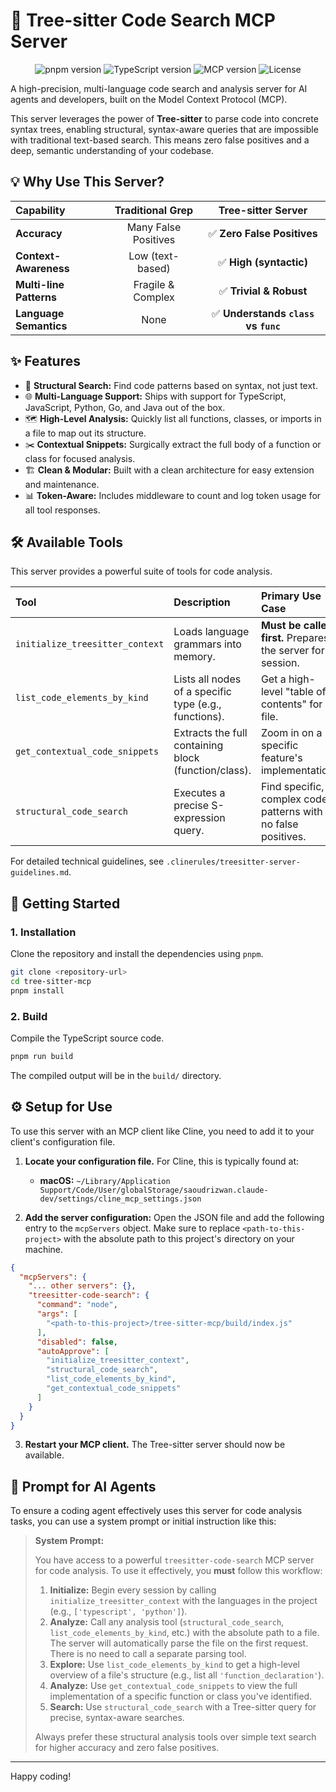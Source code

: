 # 🌳 Tree-sitter Code Search MCP Server

<p align="center">
  <img src="https://img.shields.io/badge/pnpm-v9.x-orange?logo=pnpm" alt="pnpm version">
  <img src="https://img.shields.io/badge/TypeScript-5.x-blue?logo=typescript" alt="TypeScript version">
  <img src="https://img.shields.io/badge/MCP-v0.6-green" alt="MCP version">
  <img src="https://img.shields.io/badge/License-MIT-yellow" alt="License">
</p>

A high-precision, multi-language code search and analysis server for AI agents and developers, built on the Model Context Protocol (MCP).

This server leverages the power of **Tree-sitter** to parse code into concrete syntax trees, enabling structural, syntax-aware queries that are impossible with traditional text-based search. This means zero false positives and a deep, semantic understanding of your codebase.

## 💡 Why Use This Server?

| Capability | Traditional Grep | Tree-sitter Server |
| :--- | :---: | :---: |
| **Accuracy** | Many False Positives | ✅ **Zero False Positives** |
| **Context-Awareness** | Low (text-based) | ✅ **High (syntactic)** |
| **Multi-line Patterns** | Fragile & Complex | ✅ **Trivial & Robust** |
| **Language Semantics** | None | ✅ **Understands `class` vs `func`** |

## ✨ Features

- 🧠 **Structural Search:** Find code patterns based on syntax, not just text.
- 🌐 **Multi-Language Support:** Ships with support for TypeScript, JavaScript, Python, Go, and Java out of the box.
- 🗺️ **High-Level Analysis:** Quickly list all functions, classes, or imports in a file to map out its structure.
- ✂️ **Contextual Snippets:** Surgically extract the full body of a function or class for focused analysis.
- 🏗️ **Clean & Modular:** Built with a clean architecture for easy extension and maintenance.
- 📊 **Token-Aware:** Includes middleware to count and log token usage for all tool responses.

## 🛠️ Available Tools

This server provides a powerful suite of tools for code analysis.

| Tool | Description | Primary Use Case |
| :--- | :--- | :--- |
| `initialize_treesitter_context` | Loads language grammars into memory. | **Must be called first.** Prepares the server for a session. |
| `list_code_elements_by_kind` | Lists all nodes of a specific type (e.g., functions). | Get a high-level "table of contents" for a file. |
| `get_contextual_code_snippets`| Extracts the full containing block (function/class). | Zoom in on a specific feature's implementation. |
| `structural_code_search` | Executes a precise S-expression query. | Find specific, complex code patterns with no false positives. |

For detailed technical guidelines, see `.clinerules/treesitter-server-guidelines.md`.

## 🚀 Getting Started

### 1. Installation

Clone the repository and install the dependencies using `pnpm`.

```bash
git clone <repository-url>
cd tree-sitter-mcp
pnpm install
```

### 2. Build

Compile the TypeScript source code.

```bash
pnpm run build
```

The compiled output will be in the `build/` directory.

## ⚙️ Setup for Use

To use this server with an MCP client like Cline, you need to add it to your client's configuration file.

1.  **Locate your configuration file.** For Cline, this is typically found at:
    -   **macOS:** `~/Library/Application Support/Code/User/globalStorage/saoudrizwan.claude-dev/settings/cline_mcp_settings.json`

2.  **Add the server configuration:** Open the JSON file and add the following entry to the `mcpServers` object. Make sure to replace `<path-to-this-project>` with the absolute path to this project's directory on your machine.

```json
{
  "mcpServers": {
    "... other servers": {},
    "treesitter-code-search": {
      "command": "node",
      "args": [
        "<path-to-this-project>/tree-sitter-mcp/build/index.js"
      ],
      "disabled": false,
      "autoApprove": [
        "initialize_treesitter_context",
        "structural_code_search",
        "list_code_elements_by_kind",
        "get_contextual_code_snippets"
      ]
    }
  }
}
```

3.  **Restart your MCP client.** The Tree-sitter server should now be available.

## 🤖 Prompt for AI Agents

To ensure a coding agent effectively uses this server for code analysis tasks, you can use a system prompt or initial instruction like this:

> **System Prompt:**
>
> You have access to a powerful `treesitter-code-search` MCP server for code analysis. To use it effectively, you **must** follow this workflow:
>
> 1.  **Initialize:** Begin every session by calling `initialize_treesitter_context` with the languages in the project (e.g., `['typescript', 'python']`).
> 2.  **Analyze:** Call any analysis tool (`structural_code_search`, `list_code_elements_by_kind`, etc.) with the absolute path to a file. The server will automatically parse the file on the first request. There is no need to call a separate parsing tool.
> 3.  **Explore:** Use `list_code_elements_by_kind` to get a high-level overview of a file's structure (e.g., list all `'function_declaration'`).
> 4.  **Analyze:** Use `get_contextual_code_snippets` to view the full implementation of a specific function or class you've identified.
> 5.  **Search:** Use `structural_code_search` with a Tree-sitter query for precise, syntax-aware searches.
>
> Always prefer these structural analysis tools over simple text search for higher accuracy and zero false positives.

---

Happy coding!
